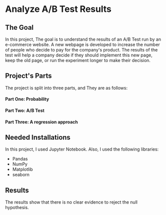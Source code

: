 # Analyze A/B Test Results
## The Goal
In this project, The goal is to understand the results of an A/B Test run by an e-commerce website. A new webpage is developed to increase the number of people who decide to pay for the company's product. The results of the test will help a company decide if they should implement this new page, keep the old page, or run the experiment longer to make their decision. 

## Project's Parts
The project is split into three parts, and They are as follows:
#### Part One: Probability
#### Part Two: A/B Test
#### Part Three: A regression approach

## Needed Installations
In this project, I used Jupyter Notebook. Also, I used the following libraries:
* Pandas
* NumPy
* Matplotlib
* seaborn

## Results 
The results show that there is no clear evidence to reject the null hypothesis. 

